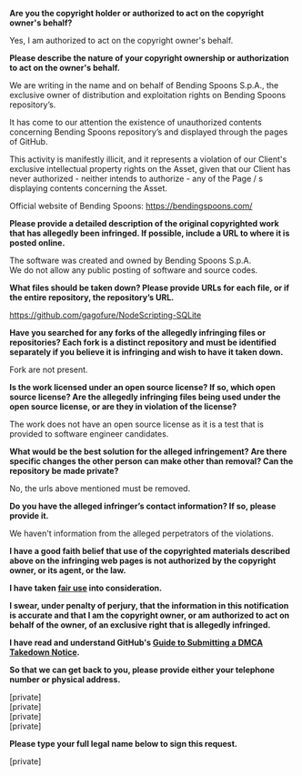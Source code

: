 **Are you the copyright holder or authorized to act on the copyright owner's behalf?**

Yes, I am authorized to act on the copyright owner's behalf.

**Please describe the nature of your copyright ownership or authorization to act on the owner's behalf.**

We are writing in the name and on behalf of Bending Spoons S.p.A., the exclusive owner of distribution and exploitation rights on Bending Spoons repository’s.

It has come to our attention the existence of unauthorized contents concerning Bending Spoons repository’s and displayed through the pages of GitHub.

This activity is manifestly illicit, and it represents a violation of our Client's exclusive intellectual property rights on the Asset, given that our Client has never authorized - neither intends to authorize - any of the Page / s displaying contents concerning the Asset.

Official website of Bending Spoons: https://bendingspoons.com/

**Please provide a detailed description of the original copyrighted work that has allegedly been infringed. If possible, include a URL to where it is posted online.**

The software was created and owned by Bending Spoons S.p.A.  
We do not allow any public posting of software and source codes.

**What files should be taken down? Please provide URLs for each file, or if the entire repository, the repository’s URL.**

https://github.com/gagofure/NodeScripting-SQLite

**Have you searched for any forks of the allegedly infringing files or repositories? Each fork is a distinct repository and must be identified separately if you believe it is infringing and wish to have it taken down.**

Fork are not present.

**Is the work licensed under an open source license? If so, which open source license? Are the allegedly infringing files being used under the open source license, or are they in violation of the license?**

The work does not have an open source license as it is a test that is provided to software engineer candidates.

**What would be the best solution for the alleged infringement? Are there specific changes the other person can make other than removal? Can the repository be made private?**

No, the urls above mentioned must be removed.

**Do you have the alleged infringer’s contact information? If so, please provide it.**

We haven't information from the alleged perpetrators of the violations.

**I have a good faith belief that use of the copyrighted materials described above on the infringing web pages is not authorized by the copyright owner, or its agent, or the law.**

**I have taken <a href="https://www.lumendatabase.org/topics/22">fair use</a> into consideration.**

**I swear, under penalty of perjury, that the information in this notification is accurate and that I am the copyright owner, or am authorized to act on behalf of the owner, of an exclusive right that is allegedly infringed.**

**I have read and understand GitHub's <a href="https://docs.github.com/articles/guide-to-submitting-a-dmca-takedown-notice/">Guide to Submitting a DMCA Takedown Notice</a>.**

**So that we can get back to you, please provide either your telephone number or physical address.**

[private]  
[private]  
[private]  
[private]

**Please type your full legal name below to sign this request.**

[private]
